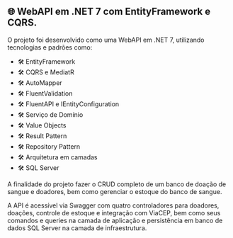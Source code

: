 ## 🌐 WebAPI em .NET 7 com EntityFramework e CQRS.

O projeto foi desenvolvido como uma WebAPI em .NET 7, utilizando tecnologias e padrões como:

- 🛠️ EntityFramework
- 🛠️ CQRS e MediatR
- 🛠️ AutoMapper
- 🛠️ FluentValidation
- 🛠️ FluentAPI e IEntityConfiguration
- 🛠️ Serviço de Domínio
- 🛠️ Value Objects
- 🛠️ Result Pattern
- 🛠️ Repository Pattern
- 🛠️ Arquitetura em camadas
- 🛠️ SQL Server

A finalidade do projeto fazer o CRUD completo de um banco de doação de sangue e doadores, bem como gerenciar o estoque do banco de sangue.

A API é acessível via Swagger com quatro controladores para doadores, doações, controle de estoque e integração com ViaCEP, bem como seus comandos e queries na camada de aplicação e persistência em banco de dados SQL Server na camada de infraestrutura.
